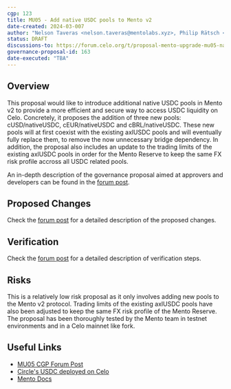 ```yaml
---
cgp: 123
title: MU05 - Add native USDC pools to Mento v2
date-created: 2024-03-007
author: "Nelson Taveras <nelson.taveras@mentolabs.xyz>, Philip Rätsch <philip.raetsch@mentolabs.xyz>"
status: DRAFT
discussions-to: https://forum.celo.org/t/proposal-mento-upgrade-mu05-native-usdc-integration/7545
governance-proposal-id: 163
date-executed: "TBA"
---
```


## Overview

This proposal would like to introduce additional native USDC pools in Mento v2 to provide a more efficient and secure way to access USDC liquidity on Celo. Concretely, it proposes the addition of three new pools: cUSD/nativeUSDC, cEUR/nativeUSDC and cBRL/nativeUSDC. These new pools will at first coexist with the existing axlUSDC pools and will eventually fully replace them, to remove the now unnecessary bridge dependency. In addition, the proposal also includes an update to the trading limits of the existing axlUSDC pools in order for the Mento Reserve to keep the same FX risk profile accross all USDC related pools.

An in-depth description of the governance proposal aimed at approvers and developers can be found in the [forum post](https://forum.celo.org/t/proposal-mento-upgrade-mu05-native-usdc-integration/7545).

## Proposed Changes

Check the [forum post](https://forum.celo.org/t/proposal-mento-upgrade-mu05-native-usdc-integration/7545) for a detailed description of the proposed changes.

## Verification

Check the [forum post](https://forum.celo.org/t/proposal-mento-upgrade-mu05-native-usdc-integration/7545) for a detailed description of verification steps.

## Risks

This is a relatively low risk proposal as it only involves adding new pools to the Mento v2 protocol. Trading limits of the existing axlUSDC pools have also been adjusted to keep the same FX risk profile of the Mento Reserve. The proposal has been thoroughly tested by the Mento team in testnet environments and in a Celo mainnet like fork.

## Useful Links

- [MU05 CGP Forum Post](https://forum.celo.org/t/proposal-mento-upgrade-mu05-native-usdc-integration/7545)
- [Circle's USDC deployed on Celo](https://blog.celo.org/now-live-circles-usdc-deploys-on-celo-mainnet-a98ddca9e53a)
- [Mento Docs](https://docs.mento.org)
